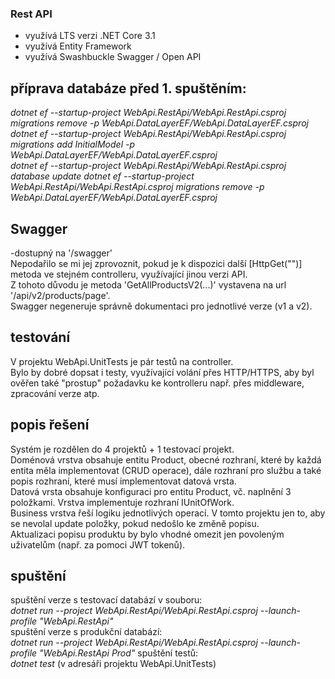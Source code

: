 ### Rest API
- využívá LTS verzi .NET Core 3.1  
- využívá Entity Framework  
- využívá Swashbuckle Swagger / Open API

## příprava databáze před 1. spuštěním:
*dotnet ef --startup-project WebApi.RestApi/WebApi.RestApi.csproj migrations remove -p WebApi.DataLayerEF/WebApi.DataLayerEF.csproj*  
*dotnet ef --startup-project WebApi.RestApi/WebApi.RestApi.csproj migrations add InitialModel -p WebApi.DataLayerEF/WebApi.DataLayerEF.csproj*  
*dotnet ef --startup-project WebApi.RestApi/WebApi.RestApi.csproj database update* 
*dotnet ef --startup-project WebApi.RestApi/WebApi.RestApi.csproj migrations remove -p WebApi.DataLayerEF/WebApi.DataLayerEF.csproj*  

## Swagger
-dostupný na '/swagger'  
Nepodařilo se mi jej zprovoznit, pokud je k dispozici další [HttpGet("")] metoda ve stejném controlleru, využívající jinou verzi API.  
Z tohoto důvodu je metoda 'GetAllProductsV2(...)' vystavena na url '/api/v2/products/page'.  
Swagger negeneruje správně dokumentaci pro jednotlivé verze (v1 a v2).

## testování
V projektu WebApi.UnitTests je pár testů na controller.  
Bylo by dobré dopsat i testy, využívající volání přes HTTP/HTTPS, aby byl ověřen také "prostup" požadavku ke kontrolleru např. přes middleware, zpracování verze atp.  

## popis řešení
Systém je rozdělen do 4 projektů + 1 testovací projekt.  
Doménová vrstva obsahuje entitu Product, obecné rozhraní, které by každá entita měla implementovat (CRUD operace), dále rozhraní pro službu a také popis rozhraní, které musí implementovat datová vrsta.  
Datová vrsta obsahuje konfiguraci pro entitu Product, vč. naplnění 3 položkami. Vrstva implementuje rozhraní IUnitOfWork.  
Business vrstva řeší logiku jednotlivých operací. V tomto projektu jen to, aby se nevolal update položky, pokud nedošlo ke změně popisu.  
Aktualizaci popisu produktu by bylo vhodné omezit jen povoleným uživatelům (např. za pomoci JWT tokenů).  

## spuštění
spuštění verze s testovací databází v souboru:  
*dotnet run --project WebApi.RestApi/WebApi.RestApi.csproj --launch-profile "WebApi.RestApi"*  
spuštění verze s produkční databází:  
*dotnet run --project WebApi.RestApi/WebApi.RestApi.csproj --launch-profile "WebApi.RestApi Prod"*
spuštění testů:  
*dotnet test* (v adresáři projektu WebApi.UnitTests)

